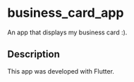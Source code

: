 # business_card_app

An app that displays my business card :).


## Description

This app was developed with Flutter.
